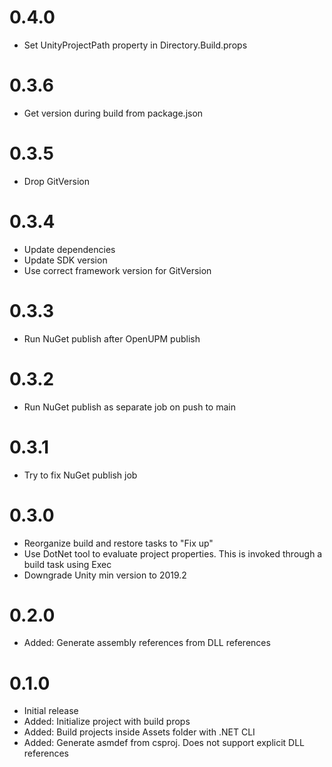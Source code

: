 # 0.4.0
- Set UnityProjectPath property in Directory.Build.props

# 0.3.6
- Get version during build from package.json

# 0.3.5
- Drop GitVersion

# 0.3.4
- Update dependencies
- Update SDK version
- Use correct framework version for GitVersion

# 0.3.3
- Run NuGet publish after OpenUPM publish

# 0.3.2
- Run NuGet publish as separate job on push to main

# 0.3.1
- Try to fix NuGet publish job

# 0.3.0
- Reorganize build and restore tasks to "Fix up"
- Use DotNet tool to evaluate project properties. This is invoked through a build task using Exec
- Downgrade Unity min version to 2019.2

# 0.2.0
- Added: Generate assembly references from DLL references

# 0.1.0
- Initial release
- Added: Initialize project with build props
- Added: Build projects inside Assets folder with .NET CLI
- Added: Generate asmdef from csproj. Does not support explicit DLL references
